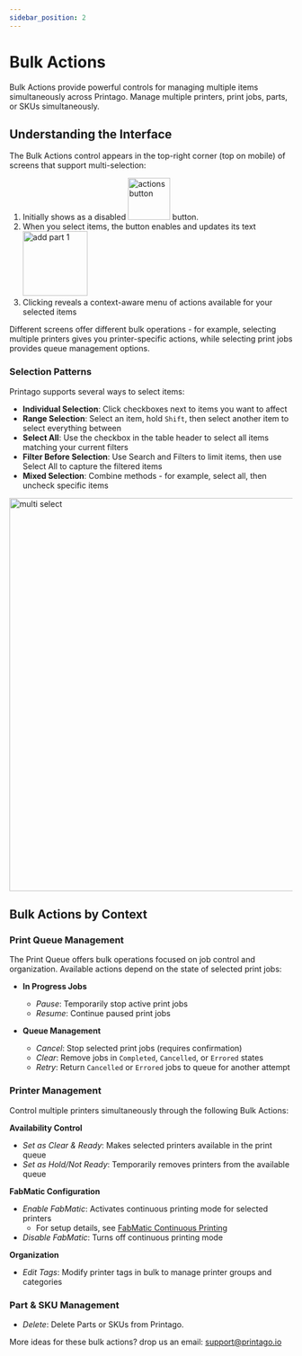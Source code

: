 ```yaml
---
sidebar_position: 2
---
```


# Bulk Actions

Bulk Actions provide powerful controls for managing multiple items simultaneously across Printago. Manage multiple printers, print jobs, parts, or SKUs simultaneously. 

## Understanding the Interface

The Bulk Actions control appears in the top-right corner (top on mobile) of screens that support multi-selection:

1. Initially shows as a disabled <img src="/img/screenshot_000372.png" width="75" alt="actions button" /> button.
2. When you select items, the button enables and updates its text <img src="/img/screenshot_000373.png" width="115" alt="add part 1" />
3. Clicking reveals a context-aware menu of actions available for your selected items

Different screens offer different bulk operations - for example, selecting multiple printers gives you printer-specific actions, while selecting print jobs provides queue management options.

### Selection Patterns

Printago supports several ways to select items:

- **Individual Selection**: Click checkboxes next to items you want to affect
- **Range Selection**: Select an item, hold `Shift`, then select another item to select everything between
- **Select All**: Use the checkbox in the table header to select all items matching your current filters
- **Filter Before Selection**: Use Search and Filters to limit items, then use Select All to capture the filtered items
- **Mixed Selection**: Combine methods - for example, select all, then uncheck specific items

<img src="/img/multi_select.gif" width="700" alt="multi select" />


## Bulk Actions by Context

### Print Queue Management

The Print Queue offers bulk operations focused on job control and organization. Available actions depend on the state of selected print jobs:

- **In Progress Jobs**
  - _Pause_: Temporarily stop active print jobs
  - _Resume_: Continue paused print jobs
  
- **Queue Management**
  - _Cancel_: Stop selected print jobs (requires confirmation)
  - _Clear_: Remove jobs in `Completed`, `Cancelled`, or `Errored` states
  - _Retry_: Return `Cancelled` or `Errored` jobs to queue for another attempt
  
### Printer Management 

Control multiple printers simultaneously through the following Bulk Actions:

**Availability Control**
- _Set as Clear & Ready_: Makes selected printers available in the print queue
- _Set as Hold/Not Ready_: Temporarily removes printers from the available queue

**FabMatic Configuration**  
- _Enable FabMatic_: Activates continuous printing mode for selected printers
  - For setup details, see [FabMatic Continuous Printing](./fabmatic-continuous-printing.md)
- _Disable FabMatic_: Turns off continuous printing mode

**Organization**
- _Edit Tags_: Modify printer tags in bulk to manage printer groups and categories

### Part & SKU Management 

- _Delete_: Delete Parts or SKUs from Printago.



More ideas for these bulk actions? drop us an email: support@printago.io